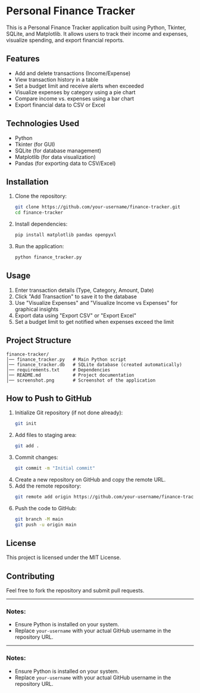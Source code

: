 # Personal Finance Tracker

This is a Personal Finance Tracker application built using Python, Tkinter, SQLite, and Matplotlib. It allows users to track their income and expenses, visualize spending, and export financial reports.

## Features
- Add and delete transactions (Income/Expense)
- View transaction history in a table
- Set a budget limit and receive alerts when exceeded
- Visualize expenses by category using a pie chart
- Compare income vs. expenses using a bar chart
- Export financial data to CSV or Excel

## Technologies Used
- Python
- Tkinter (for GUI)
- SQLite (for database management)
- Matplotlib (for data visualization)
- Pandas (for exporting data to CSV/Excel)

## Installation
1. Clone the repository:
   ```sh
   git clone https://github.com/your-username/finance-tracker.git
   cd finance-tracker
   ```
2. Install dependencies:
   ```sh
   pip install matplotlib pandas openpyxl
   ```
3. Run the application:
   ```sh
   python finance_tracker.py
   ```

## Usage
1. Enter transaction details (Type, Category, Amount, Date)
2. Click "Add Transaction" to save it to the database
3. Use "Visualize Expenses" and "Visualize Income vs Expenses" for graphical insights
4. Export data using "Export CSV" or "Export Excel"
5. Set a budget limit to get notified when expenses exceed the limit


## Project Structure
```
finance-tracker/
│── finance_tracker.py   # Main Python script
│── finance_tracker.db   # SQLite database (created automatically)
│── requirements.txt     # Dependencies
│── README.md            # Project documentation
│── screenshot.png       # Screenshot of the application
```

## How to Push to GitHub
1. Initialize Git repository (if not done already):
   ```sh
   git init
   ```
2. Add files to staging area:
   ```sh
   git add .
   ```
3. Commit changes:
   ```sh
   git commit -m "Initial commit"
   ```
4. Create a new repository on GitHub and copy the remote URL.
5. Add the remote repository:
   ```sh
   git remote add origin https://github.com/your-username/finance-tracker.git
   ```
6. Push the code to GitHub:
   ```sh
   git branch -M main
   git push -u origin main
   ```

## License
This project is licensed under the MIT License.

## Contributing
Feel free to fork the repository and submit pull requests.

---

### Notes:
- Ensure Python is installed on your system.
- Replace `your-username` with your actual GitHub username in the repository URL.

---

### Notes:
- Ensure Python is installed on your system.
- Replace `your-username` with your actual GitHub username in the repository URL.
